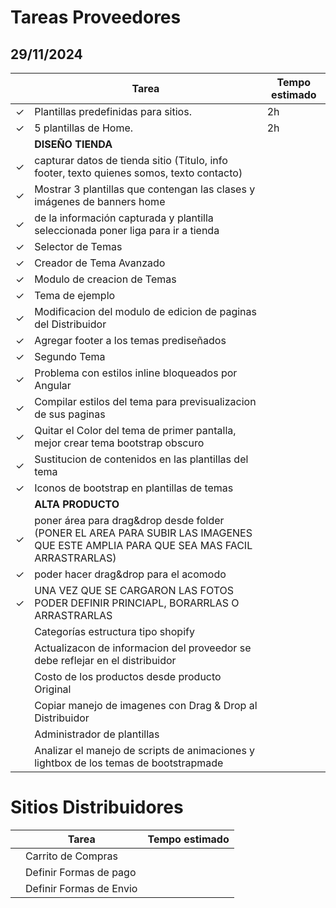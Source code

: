 # Tareas Proveedores

## 29/11/2024

||Tarea|Tempo estimado|
|---|---|---|
|&check;|Plantillas predefinidas para sitios.|2h|
|&check;|5 plantillas de Home.|2h|
|| **DISEÑO TIENDA** ||
|&check;|capturar datos de tienda sitio (Titulo, info footer, texto quienes somos, texto contacto)||
|&check;|Mostrar 3 plantillas que contengan las clases y imágenes de banners home||
|&check;|de la información capturada y plantilla seleccionada poner liga para ir a tienda||
|&check;|Selector de Temas||
|&check;|Creador de Tema Avanzado||
|&check;|Modulo de creacion de Temas||
|&check;|Tema de ejemplo||
|&check;|Modificacion del modulo de edicion de paginas del Distribuidor||
|&check;|Agregar footer a los temas prediseñados||
|&check;|Segundo Tema||
|&check;|Problema con estilos inline bloqueados por Angular||
|&check;|Compilar estilos del tema para previsualizacion de sus paginas||
|&check;|Quitar el Color del tema de primer pantalla, mejor crear tema bootstrap obscuro||
|&check;|Sustitucion de contenidos en las plantillas del tema||
|&check;|Iconos de bootstrap en plantillas de temas||
|| **ALTA PRODUCTO** ||
|&check;|poner área para drag&drop desde folder (PONER EL AREA PARA SUBIR LAS IMAGENES QUE ESTE AMPLIA PARA QUE SEA MAS FACIL ARRASTRARLAS)||
|&check;|poder hacer drag&drop para el acomodo||
|&check;|UNA VEZ QUE SE CARGARON LAS FOTOS PODER DEFINIR PRINCIAPL, BORARRLAS O ARRASTRARLAS||
||Categorías estructura tipo shopify||
||Actualizacon de informacion del proveedor se debe reflejar en el distribuidor||
||Costo de los productos desde producto Original||
||Copiar manejo de imagenes con Drag & Drop al Distribuidor||
||Administrador de plantillas||
||Analizar el manejo de scripts de animaciones y lightbox de los temas de bootstrapmade||

# Sitios Distribuidores

||Tarea|Tempo estimado|
|---|---|---|
||Carrito de Compras||
||Definir Formas de pago||
||Definir Formas de Envio||
